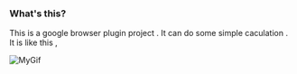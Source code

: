 ### What's this?

This is a google browser plugin project . It can do some simple caculation .  It is like this ,

![MyGif ](https://github.com/zhangsanlzh/CaculatorJS-BC/blob/master/images/MyGif%20.gif)
